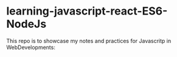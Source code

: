 # learning-javascript-react-ES6-NodeJs
This repo is to showcase my notes and practices for Javascritp in WebDevelopments:
